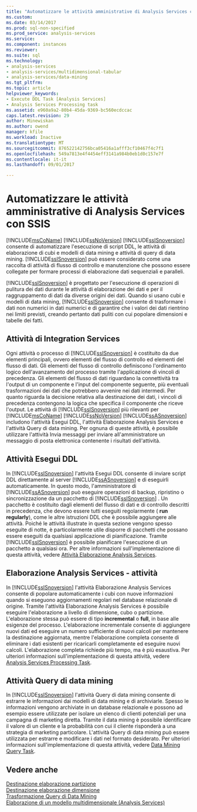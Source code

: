 ```yaml
---
title: "Automatizzare le attività amministrative di Analysis Services con SSIS | Documenti Microsoft"
ms.custom: 
ms.date: 03/14/2017
ms.prod: sql-non-specified
ms.prod_service: analysis-services
ms.service: 
ms.component: instances
ms.reviewer: 
ms.suite: sql
ms.technology:
- analysis-services
- analysis-services/multidimensional-tabular
- analysis-services/data-mining
ms.tgt_pltfrm: 
ms.topic: article
helpviewer_keywords:
- Execute DDL Task [Analysis Services]
- Analysis Services Processing task
ms.assetid: e960a9a2-80b4-45da-9369-bc560ecdccac
caps.latest.revision: 29
author: Minewiskan
ms.author: owend
manager: kfile
ms.workload: Inactive
ms.translationtype: MT
ms.sourcegitcommit: 876522142756bca05416a1afff3cf10467f4c7f1
ms.openlocfilehash: 549a7813e4f4454eff3141a984b0eb1d0c157e7f
ms.contentlocale: it-it
ms.lasthandoff: 09/01/2017

---
```

# <a name="automate-analysis-services-administrative-tasks-with-ssis"></a>Automatizzare le attività amministrative di Analysis Services con SSIS
  [!INCLUDE[msCoName](../../includes/msconame-md.md)] [!INCLUDE[ssNoVersion](../../includes/ssnoversion-md.md)] [!INCLUDE[ssISnoversion](../../includes/ssisnoversion-md.md)] consente di automatizzare l'esecuzione di script DDL, le attività di elaborazione di cubi e modelli di data mining e attività di query di data mining. [!INCLUDE[ssISnoversion](../../includes/ssisnoversion-md.md)] può essere considerato come una raccolta di attività di flusso di controllo e manutenzione che possono essere collegate per formare processi di elaborazione dati sequenziali e paralleli.  
  
 [!INCLUDE[ssISnoversion](../../includes/ssisnoversion-md.md)] è progettato per l'esecuzione di operazioni di pulitura dei dati durante le attività di elaborazione dei dati e per il raggruppamento di dati da diverse origini dei dati. Quando si usano cubi e modelli di data mining, [!INCLUDE[ssISnoversion](../../includes/ssisnoversion-md.md)] consente di trasformare i dati non numerici in dati numerici e di garantire che i valori dei dati rientrino nei limiti previsti, creando pertanto dati puliti con cui popolare dimensioni e tabelle dei fatti.  
  
## <a name="integration-services-tasks"></a>Attività di Integration Services  
 Ogni attività o processo di [!INCLUDE[ssISnoversion](../../includes/ssisnoversion-md.md)] è costituito da due elementi principali, ovvero elementi del flusso di controllo ed elementi del flusso di dati. Gli elementi del flusso di controllo definiscono l'ordinamento logico dell'avanzamento del processo tramite l'applicazione di vincoli di precedenza. Gli elementi del flusso di dati riguardano la connettività tra l'output di un componente e l'input del componente seguente, più eventuali trasformazioni dei dati che potrebbero avvenire nei dati intermedi. Per quanto riguarda la decisione relativa alla destinazione dei dati, i vincoli di precedenza contengono la logica che specifica il componente che riceve l'output. Le attività di [!INCLUDE[ssISnoversion](../../includes/ssisnoversion-md.md)] più rilevanti per [!INCLUDE[msCoName](../../includes/msconame-md.md)] [!INCLUDE[ssNoVersion](../../includes/ssnoversion-md.md)] [!INCLUDE[ssASnoversion](../../includes/ssasnoversion-md.md)] includono l'attività Esegui DDL, l'attività Elaborazione Analysis Services e l'attività Query di data mining. Per ognuna di queste attività, è possibile utilizzare l'attività Invia messaggi per inviare all'amministratore un messaggio di posta elettronica contenente i risultati dell'attività.  
  
## <a name="the-execute-ddl-task"></a>Attività Esegui DDL  
 In [!INCLUDE[ssISnoversion](../../includes/ssisnoversion-md.md)] l'attività Esegui DDL consente di inviare script DDL direttamente al server [!INCLUDE[ssASnoversion](../../includes/ssasnoversion-md.md)] e di eseguirli automaticamente. In questo modo, l'amministratore di [!INCLUDE[ssASnoversion](../../includes/ssasnoversion-md.md)] può eseguire operazioni di backup, ripristino o sincronizzazione da un pacchetto di [!INCLUDE[ssISnoversion](../../includes/ssisnoversion-md.md)] . Un pacchetto è costituito dagli elementi del flusso di dati e di controllo descritti in precedenza, che devono essere tutti eseguiti regolarmente ( **run regularly**), come le altre istruzioni DDL che è possibile aggiungere alle attività. Poiché le attività illustrate in questa sezione vengono spesso eseguite di notte, è particolarmente utile disporre di pacchetti che possano essere eseguiti da qualsiasi applicazione di pianificazione. Tramite [!INCLUDE[ssISnoversion](../../includes/ssisnoversion-md.md)] è possibile pianificare l'esecuzione di un pacchetto a qualsiasi ora. Per altre informazioni sull'implementazione di questa attività, vedere [Attività Elaborazione Analysis Services](../../integration-services/control-flow/analysis-services-execute-ddl-task.md).  
  
## <a name="analysis-services-processing-task"></a>Elaborazione Analysis Services - attività  
 In [!INCLUDE[ssISnoversion](../../includes/ssisnoversion-md.md)] l'attività Elaborazione Analysis Services consente di popolare automaticamente i cubi con nuove informazioni quando si eseguono aggiornamenti regolari nel database relazionale di origine. Tramite l'attività Elaborazione Analysis Services è possibile eseguire l'elaborazione a livello di dimensione, cubo o partizione. L'elaborazione stessa può essere di tipo **incremental** o **full**, in base alle esigenze del processo. L'elaborazione incrementale consente di aggiungere nuovi dati ed eseguire un numero sufficiente di nuovi calcoli per mantenere la destinazione aggiornata, mentre l'elaborazione completa consente di eliminare i dati esistenti per ricaricarli completamente ed eseguire nuovi calcoli. L'elaborazione completa richiede più tempo, ma è più esaustiva. Per ulteriori informazioni sull'implementazione di questa attività, vedere [Analysis Services Processing Task](../../integration-services/control-flow/analysis-services-processing-task.md).  
  
## <a name="data-mining-query-task"></a>Attività Query di data mining  
 In [!INCLUDE[ssISnoversion](../../includes/ssisnoversion-md.md)] l'attività Query di data mining consente di estrarre le informazioni dai modelli di data mining e di archiviarle. Spesso le informazioni vengono archiviate in un database relazionale e possono ad esempio essere utilizzate per isolare un elenco di clienti potenziali per una campagna di marketing diretta. Tramite il data mining è possibile identificare il valore di un cliente e la probabilità con cui il cliente risponderà a una strategia di marketing particolare. L'attività Query di data mining può essere utilizzata per estrarre e modificare i dati nel formato desiderato. Per ulteriori informazioni sull'implementazione di questa attività, vedere [Data Mining Query Task](../../integration-services/control-flow/data-mining-query-task.md).  
  
## <a name="see-also"></a>Vedere anche  
 [Destinazione elaborazione partizione](../../integration-services/data-flow/partition-processing-destination.md)   
 [Destinazione elaborazione dimensione](../../integration-services/data-flow/dimension-processing-destination.md)   
 [Trasformazione Query di Data Mining](../../integration-services/data-flow/transformations/data-mining-query-transformation.md)   
 [Elaborazione di un modello multidimensionale &#40;Analysis Services&#41;](../../analysis-services/multidimensional-models/processing-a-multidimensional-model-analysis-services.md)   
  
  

